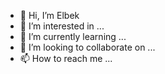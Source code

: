 - 👋 Hi, I’m Elbek
- 👀 I’m interested in ...
- 🌱 I’m currently learning ...
- 💞️ I’m looking to collaborate on ...
- 📫 How to reach me ...

<!---
MountMaso/MountMaso is a ✨ special ✨ repository because its `README.md` (this file) appears on your GitHub profile.
You can click the Preview link to take a look at your changes.
--->
